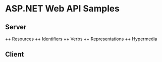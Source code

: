 # ASP.NET Web API Samples

## Server
++ Resources
++ Identifiers
++ Verbs
++ Representations
++ Hypermedia
## Client



